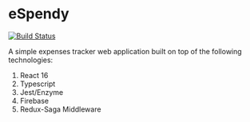 # eSpendy

[![Build Status](https://travis-ci.org/albertarvesu/espendy.svg?branch=master)](https://travis-ci.org/albertarvesu/espendy)

A simple expenses tracker web application built on top of the following technologies:

1. React 16
1. Typescript
1. Jest/Enzyme
1. Firebase
1. Redux-Saga Middleware
